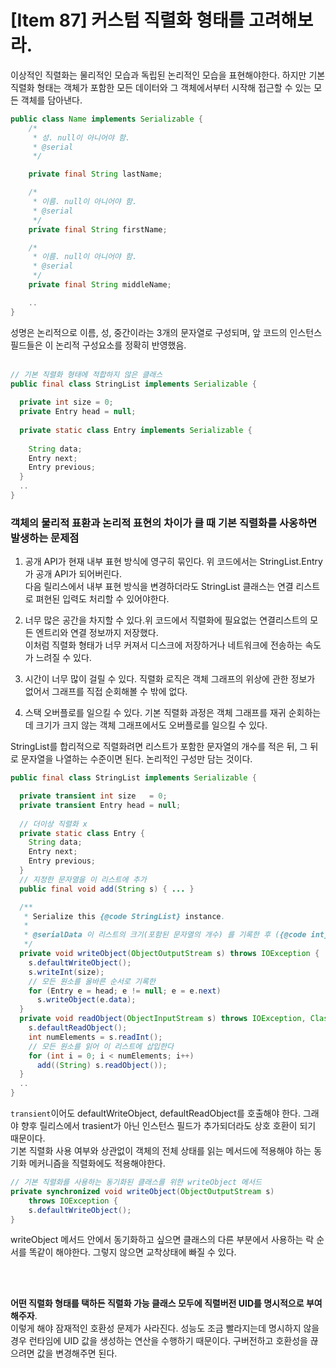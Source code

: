 # [Item 87] 커스텀 직렬화 형태를 고려해보라.

이상적인 직렬화는 물리적인 모습과 독립된 논리적인 모습을 표현해야한다. 하지만 기본 직렬화 형태는 객체가 포함한 모든 데이터와 그 객체에서부터 시작해 접근할 수 있는 모든 객체를 담아낸다.

``` java
public class Name implements Serializable {
    /*
     * 성. null이 아니어야 함.
     * @serial
     */

    private final String lastName;

    /*
     * 이름. null이 아니어야 함.
     * @serial
     */
    private final String firstName;

    /*
     * 이름. null이 아니어야 함.
     * @serial
     */
    private final String middleName;

    .. 
}
```
성명은 논리적으로 이름, 성, 중간이라는 3개의 문자열로 구성되며, 앞 코드의 인스턴스 필드들은 이 논리적 구성요소를 정확히 반영했음.
</br></br>

``` java
// 기본 직렬화 형태에 적합하지 않은 클래스
public final class StringList implements Serializable {
  
  private int size = 0;
  private Entry head = null;
  
  private static class Entry implements Serializable {
    
    String data;
    Entry next;
    Entry previous;
  }
  ..
}
```
### 객체의 물리적 표환과 논리적 표현의 차이가 클 때 기본 직렬화를 사옹하면 발생하는 문제점
1. 공개 API가 현재 내부 표현 방식에 영구히 묶인다. 위 코드에서는 StringList.Entry가 공개 API가 되어버린다. </br>
다음 릴리스에서 내부 표현 방식을 변경하더라도 StringList 클래스는 연결 리스트로 펴현된 입력도 처리할 수 있어야한다. 

2. 너무 많은 공간을 차지할 수 있다.위 코드에서 직렬화에 필요없는 연결리스트의 모든 엔트리와 연결 정보까지 저장했다.</br>이처럼 직렬화 형태가 너무 커져서 디스크에 저장하거나 네트워크에 전송하는 속도가 느려질 수 있다.
3. 시간이 너무 많이 걸릴 수 있다. 직렬화 로직은 객체 그래프의 위상에 관한 정보가 없어서 그래프를 직접 순회해볼 수 밖에 없다.
4. 스택 오버플로를 일으킬 수 있다. 기본 직렬화 과정은 객체 그래프를 재귀 순회하는데 크기가 크지 않는 객체 그래프에서도 오버플로를 일으킬 수 있다.

StringList를 합리적으로 직렬화려면 리스트가 포함한 문자열의 개수를 적은 뒤, 그 뒤로 문자열을 나열하는 수준이면 된다. 논리적인 구성만 담는 것이다.

``` java
public final class StringList implements Serializable {

  private transient int size   = 0;
  private transient Entry head = null;
  
  // 더이상 직렬화 x
  private static class Entry {
    String data;
    Entry next;
    Entry previous;
  }
  // 지정한 문자열을 이 리스트에 추가
  public final void add(String s) { ... }

  /**
   * Serialize this {@code StringList} instance.
   *
   * @serialData 이 리스트의 크기(포함된 문자열의 개수) 를 기록한 후 ({@code int}), 이어서 모든 원소를(각각은 {@code String})순서대로 기
   */
  private void writeObject(ObjectOutputStream s) throws IOException {
    s.defaultWriteObject();
    s.writeInt(size);
    // 모든 원소를 올바른 순서로 기록한
    for (Entry e = head; e != null; e = e.next)
      s.writeObject(e.data);
  }
  private void readObject(ObjectInputStream s) throws IOException, ClassNotFoundException {
    s.defaultReadObject();
    int numElements = s.readInt();
    // 모든 원소를 읽어 이 리스트에 삽입한다
    for (int i = 0; i < numElements; i++)
      add((String) s.readObject());
  }
  ..
}

```

`transient`이어도 defaultWriteObject, defaultReadObject를 호출해야 한다. 그래야 향후 릴리스에서 trasient가 아닌 인스턴스 필드가 추가되더라도 상호 호환이 되기 때문이다. 
</br>
기본 직렬화 사용 여부와 상관없이 객체의 전체 상태를 읽는 메서드에 적용해야 하는 동기화 메커니즘을 직렬화에도 적용해야한다.

``` java
// 기본 직렬화를 사용하는 동기화된 클래스를 위한 writeObject 메서드
private synchronized void writeObject(ObjectOutputStream s) 
    throws IOException {
    s.defaultWriteObject();
}
```

writeObject 메서드 안에서 동기화하고 싶으면 클래스의 다른 부분에서 사용하는 락 순서를 똑같이 해야한다. 그렇지 않으면 교착상태에 빠질 수 있다.

</br>
</br>

**어떤 직렬화 형태를 택하든 직렬화 가능 클래스 모두에 직렬버전 UID를 명시적으로 부여해주자**.</br>
이렇게 해야 잠재적인 호환성 문제가 사라진다. 성능도 조금 빨라지는데 명시하지 않을 경우 런타임에 UID 값을 생성하는 연산을 수행하기 때문이다. 구버전하고 호환성을 끊으려면 값을 변경해주면 된다.